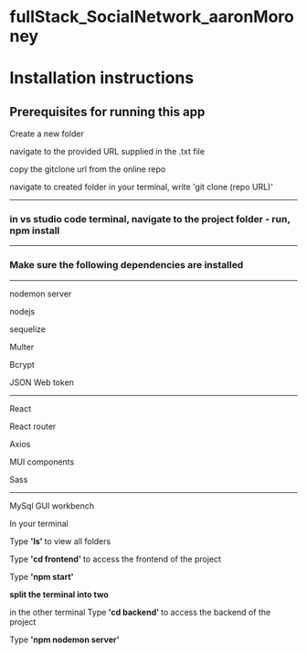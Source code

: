 # fullStack_SocialNetwork_aaronMoroney

<h1>Installation instructions</h1>

<h2> Prerequisites for running this app </h2>
<p>  Create a new folder <p>
<p> navigate to the provided URL supplied in the .txt file </p>
<p> copy the gitclone url from the online repo </p>
<p> navigate to created folder in your terminal, write 'git clone (repo URL)' </p>

<hr>

<h3>in vs studio code terminal, navigate to the project folder - run, npm install </h3> 
<hr></hr>

<h3>Make sure the following dependencies are installed</h3>
<hr>

<p>nodemon server</p>
<p>nodejs</p>
<p>sequelize</p>
<p>Multer</p>
<p>Bcrypt</p>
<p>JSON Web token</p>

<hr>

<p>React</p>
<p>React router</p>
<p>Axios</p>
<p>MUI components</p>
<p>Sass</p>

<hr>

<p>MySql GUI workbench</P
  
<h3>In your terminal </h3>

<p>Type <strong> 'ls' </strong> to view all folders</p>
<p>Type <strong> 'cd frontend' </strong> to access the frontend of the project</p>
<p>Type <strong> 'npm start' </strong>
<p><strong> split the terminal into two </strong></p>
<p>in the other terminal Type <strong> 'cd backend' </strong> to access the backend of the project</p>
<p>Type <strong> 'npm nodemon server' </strong>
  
 
  

 
